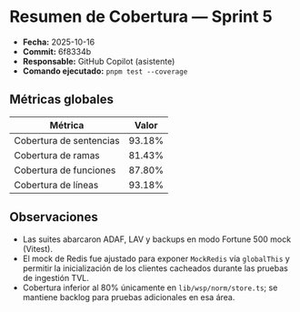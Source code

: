# Resumen de Cobertura — Sprint 5

- **Fecha:** 2025-10-16
- **Commit:** 6f8334b
- **Responsable:** GitHub Copilot (asistente)
- **Comando ejecutado:** `pnpm test --coverage`

## Métricas globales

| Métrica | Valor |
| --- | --- |
| Cobertura de sentencias | 93.18% |
| Cobertura de ramas | 81.43% |
| Cobertura de funciones | 87.80% |
| Cobertura de líneas | 93.18% |

## Observaciones

- Las suites abarcaron ADAF, LAV y backups en modo Fortune 500 mock (Vitest).
- El mock de Redis fue ajustado para exponer `MockRedis` vía `globalThis` y permitir la inicialización de los clientes cacheados durante las pruebas de ingestión TVL.
- Cobertura inferior al 80% únicamente en `lib/wsp/norm/store.ts`; se mantiene backlog para pruebas adicionales en esa área.
